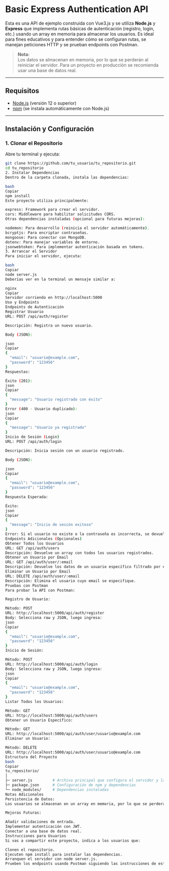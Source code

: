 # Basic Express Authentication API

Esta es una API de ejemplo construida con Vue3.js y se utiliza **Node.js** y **Express** que implementa rutas básicas de autenticación (registro, login, etc.) usando un array en memoria para almacenar los usuarios. Es ideal para fines educativos y para entender cómo se configuran rutas, se manejan peticiones HTTP y se prueban endpoints con Postman.

> **Nota:**  
> Los datos se almacenan en memoria, por lo que se perderán al reiniciar el servidor. Para un proyecto en producción se recomienda usar una base de datos real.

---

## Requisitos

- [Node.js](https://nodejs.org/) (versión 12 o superior)
- [npm](https://www.npmjs.com/) (se instala automáticamente con Node.js)

---

## Instalación y Configuración

### 1. Clonar el Repositorio

Abre tu terminal y ejecuta:

```bash
git clone https://github.com/tu_usuario/tu_repositorio.git
cd tu_repositorio
2. Instalar Dependencias
Dentro de la carpeta clonada, instala las dependencias:

bash
Copiar
npm install
Este proyecto utiliza principalmente:

express: Framework para crear el servidor.
cors: Middleware para habilitar solicitudes CORS.
Otras dependencias instaladas (opcional para futuras mejoras):

nodemon: Para desarrollo (reinicia el servidor automáticamente).
bcryptjs: Para encriptar contraseñas.
mongoose: Para conectar con MongoDB.
dotenv: Para manejar variables de entorno.
jsonwebtoken: Para implementar autenticación basada en tokens.
3. Arrancar el Servidor
Para iniciar el servidor, ejecuta:

bash
Copiar
node server.js
Deberías ver en la terminal un mensaje similar a:

nginx
Copiar
Servidor corriendo en http://localhost:5000
Uso y Endpoints
Endpoints de Autenticación
Registrar Usuario
URL: POST /api/auth/register

Descripción: Registra un nuevo usuario.

Body (JSON):

json
Copiar
{
  "email": "usuario@example.com",
  "password": "123456"
}
Respuestas:

Éxito (201):
json
Copiar
{
  "message": "Usuario registrado con éxito"
}
Error (400 - Usuario duplicado):
json
Copiar
{
  "message": "Usuario ya registrado"
}
Inicio de Sesión (Login)
URL: POST /api/auth/login

Descripción: Inicia sesión con un usuario registrado.

Body (JSON):

json
Copiar
{
  "email": "usuario@example.com",
  "password": "123456"
}
Respuesta Esperada:

Éxito:
json
Copiar
{
  "message": "Inicio de sesión exitoso"
}
Error: Si el usuario no existe o la contraseña es incorrecta, se devuelve un mensaje de error.
Endpoints Adicionales (Opcionales)
Obtener Todos los Usuarios
URL: GET /api/auth/users
Descripción: Devuelve un array con todos los usuarios registrados.
Obtener un Usuario por Email
URL: GET /api/auth/user/:email
Descripción: Devuelve los datos de un usuario específico filtrado por email.
Eliminar un Usuario por Email
URL: DELETE /api/auth/user/:email
Descripción: Elimina el usuario cuyo email se especifique.
Pruebas con Postman
Para probar la API con Postman:

Registro de Usuario:

Método: POST
URL: http://localhost:5000/api/auth/register
Body: Selecciona raw y JSON, luego ingresa:
json
Copiar
{
  "email": "usuario@example.com",
  "password": "123456"
}
Inicio de Sesión:

Método: POST
URL: http://localhost:5000/api/auth/login
Body: Selecciona raw y JSON, luego ingresa:
json
Copiar
{
  "email": "usuario@example.com",
  "password": "123456"
}
Listar Todos los Usuarios:

Método: GET
URL: http://localhost:5000/api/auth/users
Obtener un Usuario Específico:

Método: GET
URL: http://localhost:5000/api/auth/user/usuario@example.com
Eliminar un Usuario:

Método: DELETE
URL: http://localhost:5000/api/auth/user/usuario@example.com
Estructura del Proyecto
bash
Copiar
tu_repositorio/
│
├─ server.js         # Archivo principal que configura el servidor y las rutas
├─ package.json      # Configuración de npm y dependencias
└─ node_modules/     # Dependencias instaladas
Notas Adicionales
Persistencia de Datos:
Los usuarios se almacenan en un array en memoria, por lo que se perderán al reiniciar el servidor. Para persistir datos, integra una base de datos (por ejemplo, MongoDB).

Mejoras Futuras:

Añadir validaciones de entrada.
Implementar autenticación con JWT.
Conectar a una base de datos real.
Instrucciones para Usuarios
Si vas a compartir este proyecto, indica a los usuarios que:

Clonen el repositorio.
Ejecuten npm install para instalar las dependencias.
Arranquen el servidor con node server.js.
Prueben los endpoints usando Postman siguiendo las instrucciones de esta guía.
